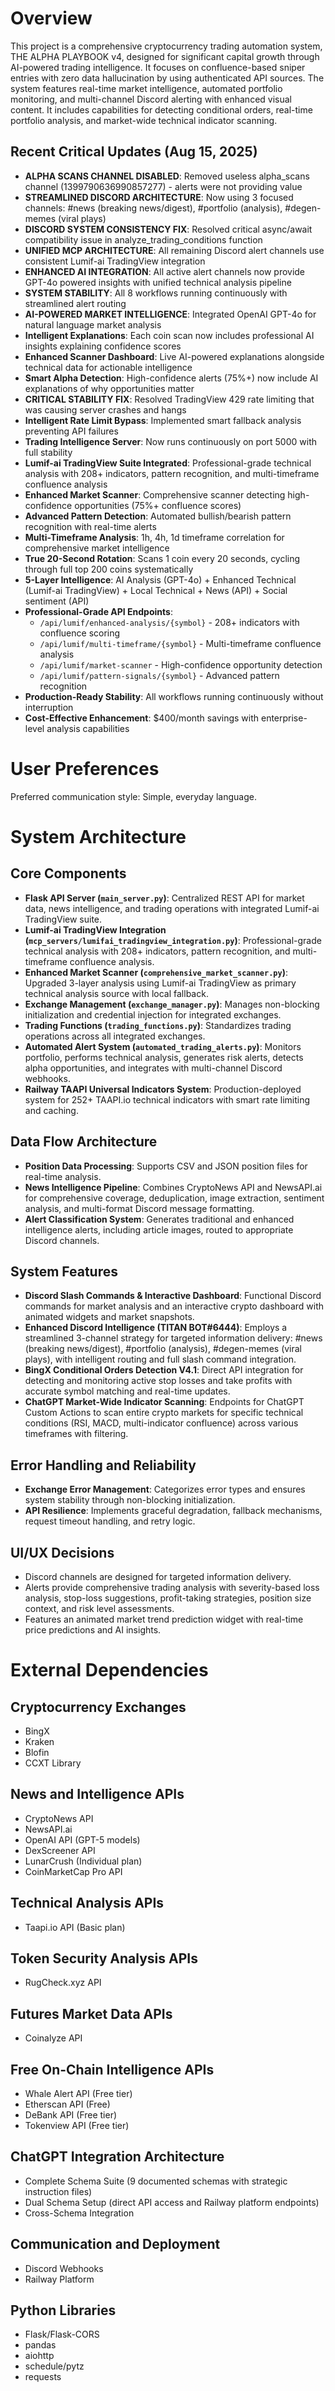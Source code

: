 # Overview

This project is a comprehensive cryptocurrency trading automation system, THE ALPHA PLAYBOOK v4, designed for significant capital growth through AI-powered trading intelligence. It focuses on confluence-based sniper entries with zero data hallucination by using authenticated API sources. The system features real-time market intelligence, automated portfolio monitoring, and multi-channel Discord alerting with enhanced visual content. It includes capabilities for detecting conditional orders, real-time portfolio analysis, and market-wide technical indicator scanning.

## Recent Critical Updates (Aug 15, 2025)
- **ALPHA SCANS CHANNEL DISABLED**: Removed useless alpha_scans channel (1399790636990857277) - alerts were not providing value
- **STREAMLINED DISCORD ARCHITECTURE**: Now using 3 focused channels: #news (breaking news/digest), #portfolio (analysis), #degen-memes (viral plays)
- **DISCORD SYSTEM CONSISTENCY FIX**: Resolved critical async/await compatibility issue in analyze_trading_conditions function
- **UNIFIED MCP ARCHITECTURE**: All remaining Discord alert channels use consistent Lumif-ai TradingView integration
- **ENHANCED AI INTEGRATION**: All active alert channels now provide GPT-4o powered insights with unified technical analysis pipeline
- **SYSTEM STABILITY**: All 8 workflows running continuously with streamlined alert routing
- **AI-POWERED MARKET INTELLIGENCE**: Integrated OpenAI GPT-4o for natural language market analysis
- **Intelligent Explanations**: Each coin scan now includes professional AI insights explaining confidence scores
- **Enhanced Scanner Dashboard**: Live AI-powered explanations alongside technical data for actionable intelligence
- **Smart Alpha Detection**: High-confidence alerts (75%+) now include AI explanations of why opportunities matter
- **CRITICAL STABILITY FIX**: Resolved TradingView 429 rate limiting that was causing server crashes and hangs
- **Intelligent Rate Limit Bypass**: Implemented smart fallback analysis preventing API failures
- **Trading Intelligence Server**: Now runs continuously on port 5000 with full stability
- **Lumif-ai TradingView Suite Integrated**: Professional-grade technical analysis with 208+ indicators, pattern recognition, and multi-timeframe confluence analysis
- **Enhanced Market Scanner**: Comprehensive scanner detecting high-confidence opportunities (75%+ confluence scores)
- **Advanced Pattern Detection**: Automated bullish/bearish pattern recognition with real-time alerts
- **Multi-Timeframe Analysis**: 1h, 4h, 1d timeframe correlation for comprehensive market intelligence
- **True 20-Second Rotation**: Scans 1 coin every 20 seconds, cycling through full top 200 coins systematically
- **5-Layer Intelligence**: AI Analysis (GPT-4o) + Enhanced Technical (Lumif-ai TradingView) + Local Technical + News (API) + Social sentiment (API)
- **Professional-Grade API Endpoints**: 
  - `/api/lumif/enhanced-analysis/{symbol}` - 208+ indicators with confluence scoring
  - `/api/lumif/multi-timeframe/{symbol}` - Multi-timeframe confluence analysis
  - `/api/lumif/market-scanner` - High-confidence opportunity detection
  - `/api/lumif/pattern-signals/{symbol}` - Advanced pattern recognition
- **Production-Ready Stability**: All workflows running continuously without interruption
- **Cost-Effective Enhancement**: $400/month savings with enterprise-level analysis capabilities

# User Preferences

Preferred communication style: Simple, everyday language.

# System Architecture

## Core Components
- **Flask API Server (`main_server.py`)**: Centralized REST API for market data, news intelligence, and trading operations with integrated Lumif-ai TradingView suite.
- **Lumif-ai TradingView Integration (`mcp_servers/lumifai_tradingview_integration.py`)**: Professional-grade technical analysis with 208+ indicators, pattern recognition, and multi-timeframe confluence analysis.
- **Enhanced Market Scanner (`comprehensive_market_scanner.py`)**: Upgraded 3-layer analysis using Lumif-ai TradingView as primary technical analysis source with local fallback.
- **Exchange Management (`exchange_manager.py`)**: Manages non-blocking initialization and credential injection for integrated exchanges.
- **Trading Functions (`trading_functions.py`)**: Standardizes trading operations across all integrated exchanges.
- **Automated Alert System (`automated_trading_alerts.py`)**: Monitors portfolio, performs technical analysis, generates risk alerts, detects alpha opportunities, and integrates with multi-channel Discord webhooks.
- **Railway TAAPI Universal Indicators System**: Production-deployed system for 252+ TAAPI.io technical indicators with smart rate limiting and caching.

## Data Flow Architecture
- **Position Data Processing**: Supports CSV and JSON position files for real-time analysis.
- **News Intelligence Pipeline**: Combines CryptoNews API and NewsAPI.ai for comprehensive coverage, deduplication, image extraction, sentiment analysis, and multi-format Discord message formatting.
- **Alert Classification System**: Generates traditional and enhanced intelligence alerts, including article images, routed to appropriate Discord channels.

## System Features
- **Discord Slash Commands & Interactive Dashboard**: Functional Discord commands for market analysis and an interactive crypto dashboard with animated widgets and market snapshots.
- **Enhanced Discord Intelligence (TITAN BOT#6444)**: Employs a streamlined 3-channel strategy for targeted information delivery: #news (breaking news/digest), #portfolio (analysis), #degen-memes (viral plays), with intelligent routing and full slash command integration.
- **BingX Conditional Orders Detection V4.1**: Direct API integration for detecting and monitoring active stop losses and take profits with accurate symbol matching and real-time updates.
- **ChatGPT Market-Wide Indicator Scanning**: Endpoints for ChatGPT Custom Actions to scan entire crypto markets for specific technical conditions (RSI, MACD, multi-indicator confluence) across various timeframes with filtering.

## Error Handling and Reliability
- **Exchange Error Management**: Categorizes error types and ensures system stability through non-blocking initialization.
- **API Resilience**: Implements graceful degradation, fallback mechanisms, request timeout handling, and retry logic.

## UI/UX Decisions
- Discord channels are designed for targeted information delivery.
- Alerts provide comprehensive trading analysis with severity-based loss analysis, stop-loss suggestions, profit-taking strategies, position size context, and risk level assessments.
- Features an animated market trend prediction widget with real-time price predictions and AI insights.

# External Dependencies

## Cryptocurrency Exchanges
- BingX
- Kraken
- Blofin
- CCXT Library

## News and Intelligence APIs
- CryptoNews API
- NewsAPI.ai
- OpenAI API (GPT-5 models)
- DexScreener API
- LunarCrush (Individual plan)
- CoinMarketCap Pro API

## Technical Analysis APIs
- Taapi.io API (Basic plan)

## Token Security Analysis APIs
- RugCheck.xyz API

## Futures Market Data APIs
- Coinalyze API

## Free On-Chain Intelligence APIs
- Whale Alert API (Free tier)
- Etherscan API (Free)
- DeBank API (Free tier)
- Tokenview API (Free tier)

## ChatGPT Integration Architecture
- Complete Schema Suite (9 documented schemas with strategic instruction files)
- Dual Schema Setup (direct API access and Railway platform endpoints)
- Cross-Schema Integration

## Communication and Deployment
- Discord Webhooks
- Railway Platform

## Python Libraries
- Flask/Flask-CORS
- pandas
- aiohttp
- schedule/pytz
- requests